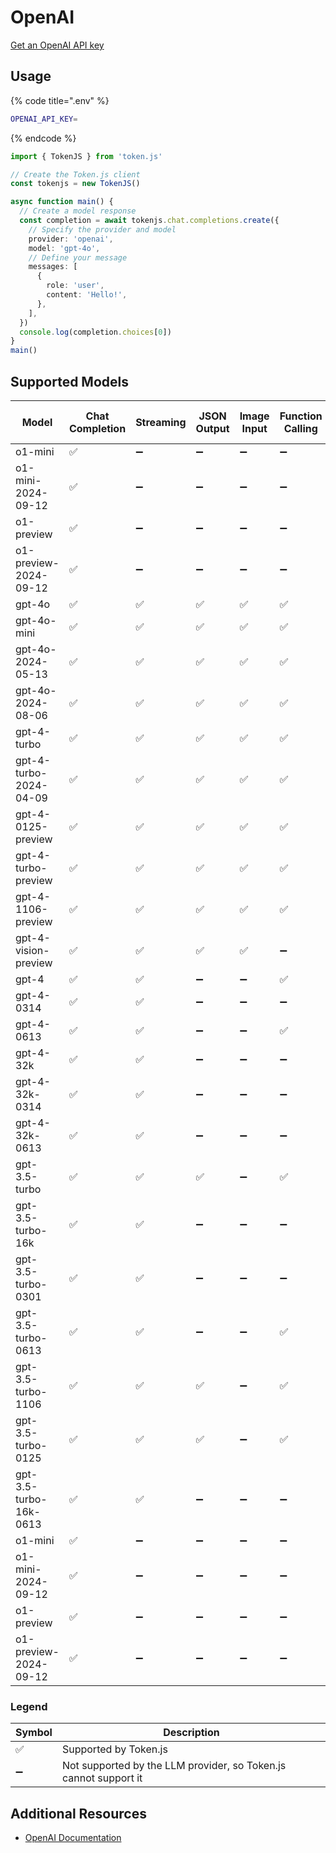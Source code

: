 # OpenAI

[Get an OpenAI API key](https://platform.openai.com/account/api-keys)

## Usage

{% code title=".env" %}
```bash
OPENAI_API_KEY=
```
{% endcode %}

```typescript
import { TokenJS } from 'token.js'

// Create the Token.js client
const tokenjs = new TokenJS()

async function main() {
  // Create a model response
  const completion = await tokenjs.chat.completions.create({
    // Specify the provider and model
    provider: 'openai',
    model: 'gpt-4o',
    // Define your message
    messages: [
      {
        role: 'user',
        content: 'Hello!',
      },
    ],
  })
  console.log(completion.choices[0])
}
main()
```

<!-- compatibility -->
## Supported Models

| Model                  | Chat Completion | Streaming | JSON Output | Image Input | Function Calling | N > 1 |
| ---------------------- | --------------- | --------- | ----------- | ----------- | ---------------- | ----- |
| o1-mini                | ✅               | ➖         | ➖           | ➖           | ➖                | ✅     |
| o1-mini-2024-09-12     | ✅               | ➖         | ➖           | ➖           | ➖                | ✅     |
| o1-preview             | ✅               | ➖         | ➖           | ➖           | ➖                | ✅     |
| o1-preview-2024-09-12  | ✅               | ➖         | ➖           | ➖           | ➖                | ✅     |
| gpt-4o                 | ✅               | ✅         | ✅           | ✅           | ✅                | ✅     |
| gpt-4o-mini            | ✅               | ✅         | ✅           | ✅           | ✅                | ✅     |
| gpt-4o-2024-05-13      | ✅               | ✅         | ✅           | ✅           | ✅                | ✅     |
| gpt-4o-2024-08-06      | ✅               | ✅         | ✅           | ✅           | ✅                | ✅     |
| gpt-4-turbo            | ✅               | ✅         | ✅           | ✅           | ✅                | ✅     |
| gpt-4-turbo-2024-04-09 | ✅               | ✅         | ✅           | ✅           | ✅                | ✅     |
| gpt-4-0125-preview     | ✅               | ✅         | ✅           | ✅           | ✅                | ✅     |
| gpt-4-turbo-preview    | ✅               | ✅         | ✅           | ✅           | ✅                | ✅     |
| gpt-4-1106-preview     | ✅               | ✅         | ✅           | ✅           | ✅                | ✅     |
| gpt-4-vision-preview   | ✅               | ✅         | ✅           | ✅           | ➖                | ✅     |
| gpt-4                  | ✅               | ✅         | ➖           | ➖           | ✅                | ✅     |
| gpt-4-0314             | ✅               | ✅         | ➖           | ➖           | ➖                | ✅     |
| gpt-4-0613             | ✅               | ✅         | ➖           | ➖           | ✅                | ✅     |
| gpt-4-32k              | ✅               | ✅         | ➖           | ➖           | ➖                | ✅     |
| gpt-4-32k-0314         | ✅               | ✅         | ➖           | ➖           | ➖                | ✅     |
| gpt-4-32k-0613         | ✅               | ✅         | ➖           | ➖           | ➖                | ✅     |
| gpt-3.5-turbo          | ✅               | ✅         | ✅           | ➖           | ✅                | ✅     |
| gpt-3.5-turbo-16k      | ✅               | ✅         | ➖           | ➖           | ➖                | ✅     |
| gpt-3.5-turbo-0301     | ✅               | ✅         | ➖           | ➖           | ➖                | ✅     |
| gpt-3.5-turbo-0613     | ✅               | ✅         | ➖           | ➖           | ✅                | ✅     |
| gpt-3.5-turbo-1106     | ✅               | ✅         | ✅           | ➖           | ✅                | ✅     |
| gpt-3.5-turbo-0125     | ✅               | ✅         | ✅           | ➖           | ✅                | ✅     |
| gpt-3.5-turbo-16k-0613 | ✅               | ✅         | ➖           | ➖           | ➖                | ✅     |
| o1-mini                | ✅               | ➖         | ➖           | ➖           | ➖                | ✅     |
| o1-mini-2024-09-12     | ✅               | ➖         | ➖           | ➖           | ➖                | ✅     |
| o1-preview             | ✅               | ➖         | ➖           | ➖           | ➖                | ✅     |
| o1-preview-2024-09-12  | ✅               | ➖         | ➖           | ➖           | ➖                | ✅     |

### Legend
| Symbol             | Description                           |
|--------------------|---------------------------------------|
| :white_check_mark: | Supported by Token.js                 |
| :heavy_minus_sign: | Not supported by the LLM provider, so Token.js cannot support it     |
<!-- end compatibility -->

## Additional Resources

* [OpenAI Documentation](https://platform.openai.com/docs/overview)
